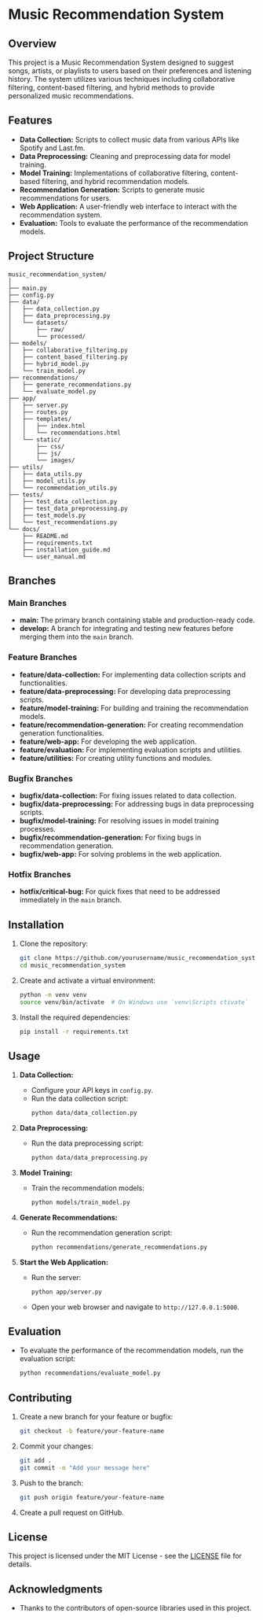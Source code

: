 
# Music Recommendation System

## Overview

This project is a Music Recommendation System designed to suggest songs, artists, or playlists to users based on their preferences and listening history. The system utilizes various techniques including collaborative filtering, content-based filtering, and hybrid methods to provide personalized music recommendations.

## Features

- **Data Collection:** Scripts to collect music data from various APIs like Spotify and Last.fm.
- **Data Preprocessing:** Cleaning and preprocessing data for model training.
- **Model Training:** Implementations of collaborative filtering, content-based filtering, and hybrid recommendation models.
- **Recommendation Generation:** Scripts to generate music recommendations for users.
- **Web Application:** A user-friendly web interface to interact with the recommendation system.
- **Evaluation:** Tools to evaluate the performance of the recommendation models.

## Project Structure

```
music_recommendation_system/
│
├── main.py
├── config.py
├── data/
│   ├── data_collection.py
│   ├── data_preprocessing.py
│   └── datasets/
│       ├── raw/
│       └── processed/
├── models/
│   ├── collaborative_filtering.py
│   ├── content_based_filtering.py
│   ├── hybrid_model.py
│   └── train_model.py
├── recommendations/
│   ├── generate_recommendations.py
│   └── evaluate_model.py
├── app/
│   ├── server.py
│   ├── routes.py
│   ├── templates/
│   │   ├── index.html
│   │   └── recommendations.html
│   └── static/
│       ├── css/
│       ├── js/
│       └── images/
├── utils/
│   ├── data_utils.py
│   ├── model_utils.py
│   └── recommendation_utils.py
├── tests/
│   ├── test_data_collection.py
│   ├── test_data_preprocessing.py
│   ├── test_models.py
│   └── test_recommendations.py
└── docs/
    ├── README.md
    ├── requirements.txt
    ├── installation_guide.md
    └── user_manual.md
```

## Branches

### Main Branches

- **main:** The primary branch containing stable and production-ready code.
- **develop:** A branch for integrating and testing new features before merging them into the `main` branch.

### Feature Branches

- **feature/data-collection:** For implementing data collection scripts and functionalities.
- **feature/data-preprocessing:** For developing data preprocessing scripts.
- **feature/model-training:** For building and training the recommendation models.
- **feature/recommendation-generation:** For creating recommendation generation functionalities.
- **feature/web-app:** For developing the web application.
- **feature/evaluation:** For implementing evaluation scripts and utilities.
- **feature/utilities:** For creating utility functions and modules.

### Bugfix Branches

- **bugfix/data-collection:** For fixing issues related to data collection.
- **bugfix/data-preprocessing:** For addressing bugs in data preprocessing scripts.
- **bugfix/model-training:** For resolving issues in model training processes.
- **bugfix/recommendation-generation:** For fixing bugs in recommendation generation.
- **bugfix/web-app:** For solving problems in the web application.

### Hotfix Branches

- **hotfix/critical-bug:** For quick fixes that need to be addressed immediately in the `main` branch.

## Installation

1. Clone the repository:
   ```bash
   git clone https://github.com/yourusername/music_recommendation_system.git
   cd music_recommendation_system
   ```

2. Create and activate a virtual environment:
   ```bash
   python -m venv venv
   source venv/bin/activate  # On Windows use `venv\Scripts ctivate`
   ```

3. Install the required dependencies:
   ```bash
   pip install -r requirements.txt
   ```

## Usage

1. **Data Collection:**
   - Configure your API keys in `config.py`.
   - Run the data collection script:
     ```bash
     python data/data_collection.py
     ```

2. **Data Preprocessing:**
   - Run the data preprocessing script:
     ```bash
     python data/data_preprocessing.py
     ```

3. **Model Training:**
   - Train the recommendation models:
     ```bash
     python models/train_model.py
     ```

4. **Generate Recommendations:**
   - Run the recommendation generation script:
     ```bash
     python recommendations/generate_recommendations.py
     ```

5. **Start the Web Application:**
   - Run the server:
     ```bash
     python app/server.py
     ```
   - Open your web browser and navigate to `http://127.0.0.1:5000`.

## Evaluation

- To evaluate the performance of the recommendation models, run the evaluation script:
  ```bash
  python recommendations/evaluate_model.py
  ```

## Contributing

1. Create a new branch for your feature or bugfix:
   ```bash
   git checkout -b feature/your-feature-name
   ```

2. Commit your changes:
   ```bash
   git add .
   git commit -m "Add your message here"
   ```

3. Push to the branch:
   ```bash
   git push origin feature/your-feature-name
   ```

4. Create a pull request on GitHub.

## License

This project is licensed under the MIT License - see the [LICENSE](LICENSE) file for details.

## Acknowledgments

- Thanks to the contributors of open-source libraries used in this project.
